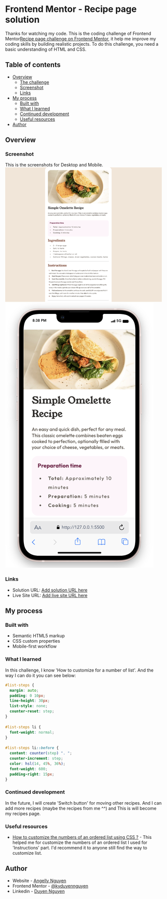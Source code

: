 # Frontend Mentor - Recipe page solution

Thanks for watching my code. This is the coding challenge of Frontend Mentor[Recipe page challenge on Frontend Mentor](https://www.frontendmentor.io/challenges/recipe-page-KiTsR8QQKm), it help me improve my coding skills by building realistic projects.
To do this challenge, you need a basic understanding of HTML and CSS.

## Table of contents

- [Overview](#overview)
  - [The challenge](#the-challenge)
  - [Screenshot](#screenshot)
  - [Links](#links)
- [My process](#my-process)
  - [Built with](#built-with)
  - [What I learned](#what-i-learned)
  - [Continued development](#continued-development)
  - [Useful resources](#useful-resources)
- [Author](#author)

## Overview

### Screenshot

This is the screenshots for Desktop and Mobile.
![](./figma%20and%20screenshots/Screenshot%20of%20Desktop.png)
![](./figma%20and%20screenshots/Screenshot%20of%20iPhone%2013.png)

### Links

- Solution URL: [Add solution URL here](https://github.com/kyduyennguyen/recipes_page)
- Live Site URL: [Add live site URL here](https://kyduyennguyen.github.io/recipes_page/)

## My process

### Built with

- Semantic HTML5 markup
- CSS custom properties
- Mobile-first workflow

### What I learned

In this challenge, I know 'How to customize for a number of list'.
And the way I can do it you can see below:

```css
#list-steps {
  margin: auto;
  padding: 0 10px;
  line-height: 30px;
  list-style: none;
  counter-reset: step;
}

#list-steps li {
  font-weight: normal;
}

#list-steps li::before {
  content: counter(step) ". ";
  counter-increment: step;
  color: hsl(14, 45%, 36%);
  font-weight: 600;
  padding-right: 15px;
}
```

### Continued development

In the future, I will create 'Switch button' for moving other recipes. And I can add more recipes (maybe the recipes from me ^^) and This is will become my recipes page.

### Useful resources

- [How to customize the numbers of an ordered list using CSS ?](https://www.geeksforgeeks.org/how-to-customize-the-numbers-of-an-ordered-list-using-css/) - This helped me for customize the numbers of an ordered list I used for 'Instructions' part. I'd recommend it to anyone still find the way to customize list.

## Author

- Website - [Angelly Nguyen](https://github.com/kyduyennguyen)
- Frontend Mentor - [@kyduyennguyen](https://www.frontendmentor.io/profile/kyduyennguyen)
- Linkedin - [Duyen Nguyen](https://www.linkedin.com/in/duyen-dk-nguyen/)
